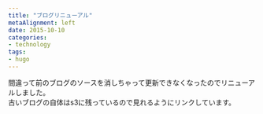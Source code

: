 ```yaml
---
title: "ブログリニューアル"
metaAlignment: left
date: 2015-10-10
categories:
- technology
tags:
- hugo
---
```


間違って前のブログのソースを消しちゃって更新できなくなったのでリニューアルしました。  
古いブログの自体はs3に残っているので見れるようにリンクしています。
